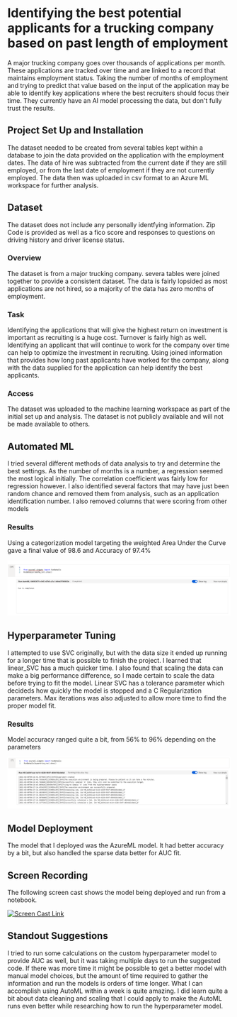 

# Identifying the best potential applicants for a trucking company based on past length of employment

A major trucking company goes over thousands of applications per month.  These applications are tracked over time and are linked to a record that maintains employment status.  Taking the number of months of employment and trying to predict that value based on the input of the application may be able to identify key applications where the best recruiters should focus their time.  They currently have an AI model processing the data, but don't fully trust the results.

## Project Set Up and Installation
The dataset needed to be created from several tables kept within a database to join the data provided on the application with the employment dates.  The data of hire was subtracted from the current date if they are still employed, or from the last date of employment if they are not currently employed.  The data then was uploaded in csv format to an Azure ML workspace for further analysis.

## Dataset
The dataset does not include any personally identfying information.  Zip Code is provided as well as a fico score and responses to questions on driving history and driver license status.

### Overview
The dataset is from a major trucking company. severa tables were joined together to provide a consistent dataset.  The data is fairly lopsided as most applications are not hired, so a majority of the data has zero months of employment.

### Task
Identifying the applications that will give the highest return on investment is important as recruiting is a huge cost.  Turnover is fairly high as well.  Identifying an applicant that will continue to work for the company over time can help to optimize the investment in recruiting.  Using joined information that provides how long past applicants have worked for the company, along with the data supplied for the application can help identify the best applicants.

### Access
The dataset was uploaded to the machine learning workspace as part of the initial set up and analysis.  The dataset is not publicly available and will not be made available to others.

## Automated ML
I tried several different methods of data analysis to try and determine the best settings.  As the number of months is a number, a regression seemed the most logical initially.  The correlation coefficient was fairly low for regression however.  I also identified several factors that may have just been random chance and removed them from analysis, such as an application identification number.  I also removed columns that were scoring from other models

### Results
Using a categorization model targeting the weighted Area Under the Curve gave a final value of 98.6 and Accuracy of 97.4%

![AutoML Details Widget](AutoMLDetailsWidgetpng.png)

## Hyperparameter Tuning
I attempted to use SVC originally, but with the data size it ended up running for a longer time that is possible to finish the project.  I learned that linear_SVC has a much quicker time.  I also found that scaling the data can make a big performance difference, so I made certain to scale the data before trying to fit the model.  Linear SVC has a tolerance parameter which decideds how quickly the model is stopped and a C Regularization parameters.  Max iterations was also adjusted to allow more time to find the proper model fit.


### Results
Model accuracy ranged quite a bit, from 56% to 96% depending on the parameters

![Details Widget](DetailsWidget.png)

## Model Deployment
The model that I deployed was the AzureML model.  It had better accuracy by a bit, but also handled the sparse data better for AUC fit. 

## Screen Recording
The following screen cast shows the model being deployed and run from a notebook.

[![Screen Cast Link](https://i9.ytimg.com/vi_webp/OqJ13ncPTAQ/mqdefault.webp?time=1613265600000&sqp=CMD1oYEG&rs=AOn4CLBG1kvcpMTFriVwi6Z95ud7u8drZA)](https://youtu.be/OqJ13ncPTAQ)


## Standout Suggestions
 I tried to run some calculations on the custom hyperparameter model to provide AUC as well, but it was taking multiple days to run the suggested code.  If there was more time it might be possible to get a better model with manual model choices, but the amount of time required to gather the information and run the models is orders of time longer.  What I can accomplish using AutoML within a week is quite amazing.  I did learn quite a bit about data cleaning and scaling that I could apply to make the AutoML runs even better while researching how to run the hyperparameter model.
